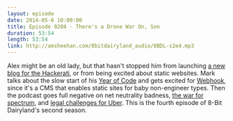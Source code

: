 ```yaml
---
layout: episode
date: 2014-05-6 10:00:00
title: Episode 0204 - There's a Drone War On, Son
duration: 53:54
length: 53:54
link: http://amsheehan.com/8bitdairyland_audio/8BDL-s2e4.mp3
---
```


Alex might be an old lady, but that hasn't stopped him from launching [a new blog for the Hackerati], or from being excited about static websites. Mark talks about the slow start of his [Year of Code] and gets excited for [Webhook], since it's a CMS that enables static sites for baby non-engineer types. Then the podcast goes full negative on net neutrality badness, [the war for spectrum], and [legal challenges for Uber]. This is the fourth episode of 8-Bit Dairyland's second season.


[a new blog for the Hackerati]: http://www.thehackerati.com/blog/
[Year of Code]: http://alexkrupp.typepad.com/sensemaking/2013/11/2012-my-year-of-code.html
[Webhook]: http://www.webhook.com/
[the war for spectrum]: http://arstechnica.com/business/2014/04/att-hates-plan-to-help-small-carriers-threatens-protest-of-fcc-auction/
[legal challenges for Uber]: http://www.theverge.com/2014/4/27/5659230/latest-anti-tech-protest-targets-uber-by-blocking-cars-in-seattle
